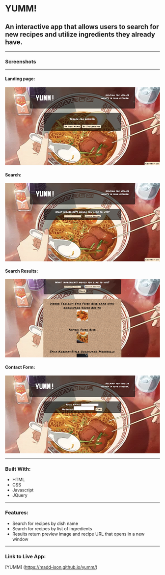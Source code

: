 # YUMM! #

## An interactive app that allows users to search for new recipes and utilize ingredients they already have. ##

---

### Screenshots

---

#### Landing page:
<img src="screenshots/landing-page.png">

#### Search:
<img src="screenshots/search.png">

#### Search Results:
<img src="screenshots/results-example.png">

#### Contact Form:
<img src="screenshots/contact-form.png">

---

### Built With:

* HTML
* CSS
* Javascript
* JQuery

---

### Features:
* Search for recipes by dish name
* Search for recipes by list of ingredients
* Results return preview image and recipe URL that opens in a new window

---

### Link to Live App:

[YUMM] (https://madd-ison.github.io/yumm/)
